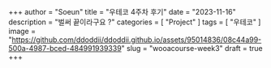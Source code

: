 +++
author = "Soeun"
title = "우테코 4주차 후기"
date = "2023-11-16"
description = "벌써 끝이라구요 ?"
categories = [
    "Project"
]
tags = [
    "우테코"
]
image = "https://github.com/ddoddii/ddoddii.github.io/assets/95014836/08c44a99-500a-4987-bced-484991939339"
slug = "wooacourse-week3"
draft = true
+++

